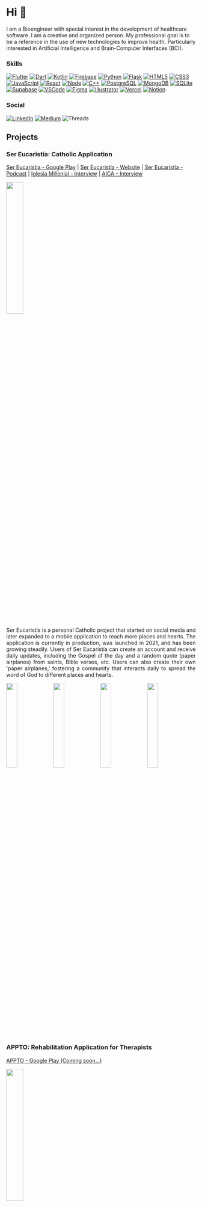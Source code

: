 # Hi :wave:

I am a Bioengineer with special interest in the development of healthcare software. I am a creative and organized person. My professional goal is to be a reference in the use of new technologies to improve health. Particularly interested in Artificial Intelligence and Brain-Computer Interfaces (BCI).

### Skills
[![Flutter](https://img.shields.io/badge/Flutter-02569B?style=for-the-badge&logo=flutter&logoColor=white)]()
[![Dart](https://img.shields.io/badge/Dart-0175C2?style=for-the-badge&logo=dart&logoColor=white)]()
[![Kotlin](https://img.shields.io/badge/Kotlin-0095D5?&style=for-the-badge&logo=kotlin&logoColor=white)]()
[![Firebase](https://img.shields.io/badge/firebase-%23039BE5.svg?style=for-the-badge&logo=firebase)]()
[![Python](https://img.shields.io/badge/Python-14354C?style=for-the-badge&logo=python&logoColor=white)]()
[![Flask](https://img.shields.io/badge/Flask-000000?style=for-the-badge&logo=flask&logoColor=white)]()
[![HTML5](https://img.shields.io/badge/HTML5-E34F26?style=for-the-badge&logo=html5&logoColor=white)]()
[![CSS3](https://img.shields.io/badge/CSS3-1572B6?style=for-the-badge&logo=css3&logoColor=white)]()
[![JavaScript](https://img.shields.io/badge/JavaScript-323330?style=for-the-badge&logo=javascript&logoColor=F7DF1E)]()
[![React](https://img.shields.io/badge/React-20232A?style=for-the-badge&logo=react&logoColor=61DAFB)]()
[![Node](https://img.shields.io/badge/Node.js-339933?style=for-the-badge&logo=nodedotjs&logoColor=white)]()
[![C++](https://img.shields.io/badge/C%2B%2B-00599C?style=for-the-badge&logo=c%2B%2B&logoColor=white)]()
[![PostgreSQL](https://img.shields.io/badge/PostgreSQL-316192?style=for-the-badge&logo=postgresql&logoColor=white)]()
[![MongoDB](https://img.shields.io/badge/MongoDB-4EA94B?style=for-the-badge&logo=mongodb&logoColor=white)]()
[![SQLite](https://img.shields.io/badge/SQLite-07405E?style=for-the-badge&logo=sqlite&logoColor=white)]()
[![Supabase](https://img.shields.io/badge/Supabase-181818?style=for-the-badge&logo=supabase&logoColor=white)]()
[![VSCode](https://img.shields.io/badge/Visual_Studio_Code-0078D4?style=for-the-badge&logo=visual%20studio%20code&logoColor=white)]()
[![Figma](https://img.shields.io/badge/Figma-F24E1E?style=for-the-badge&logo=figma&logoColor=white)]()
[![Illustrator](https://img.shields.io/badge/Adobe%20Illustrator-FF9A00?style=for-the-badge&logo=adobe%20illustrator&logoColor=white)]()
[![Vercel](https://img.shields.io/badge/Vercel-000000?style=for-the-badge&logo=vercel&logoColor=white)]()
[![Notion](https://img.shields.io/badge/Notion-000000?style=for-the-badge&logo=notion&logoColor=white)]()

### Social

[![LinkedIn](https://img.shields.io/badge/LinkedIn-0077B5?style=for-the-badge&logo=linkedin&logoColor=white)](https://www.linkedin.com/in/facubrt/)
[![Medium](https://img.shields.io/badge/Medium-12100E?style=for-the-badge&logo=medium&logoColor=white)](https://medium.com/@facubrt)
![Threads](https://img.shields.io/badge/Threads-000000?style=for-the-badge&logo=Threads&logoColor=white)

## Projects
### Ser Eucaristía: Catholic Application
[Ser Eucaristía - Google Play](https://play.google.com/store/apps/details?id=com.sereucaristia) | [Ser Eucaristía - Website](https://www.sereucaristia.com.ar/) | [Ser Eucaristía - Podcast](https://open.spotify.com/show/7E8f2o8GWoTCz2wSguligJ?si=dcaf2bfc25af4833) | [Iglesia Millenial - Interview](https://iglesiamillennial.com/2020/06/18/ser-eucaristia-ser-detalles-del-amor-de-dios/) | [AICA - Interview](https://aica.org/noticia-ser-eucaristia-un-proyecto-de-evangelizacion-joven-en-las-redes-sociales)

<img src="https://i.imgur.com/ATfESGp.png" width=30%> 

<p align="justify">
Ser Eucaristía is a personal Catholic project that started on social media and later expanded to a mobile application to reach more places and hearts. The application is currently in production, was launched in 2021, and has been growing steadily. Users of Ser Eucaristía can create an account and receive daily updates, including the Gospel of the day and a random quote (paper airplanes) from saints, Bible verses, etc. Users can also create their own 'paper airplanes,' fostering a community that interacts daily to spread the word of God to different places and hearts.
</p>
<p>
  <img src="https://i.imgur.com/I0ky1dj.png" width=24%> 
  <img src="https://i.imgur.com/bNVTwOS.png" width=24%> 
  <img src="https://i.imgur.com/yD7i0rD.png" width=24%> 
  <img src="https://i.imgur.com/6JNZXoA.png" width=24%> 
</p>

### APPTO: Rehabilitation Application for Therapists
[APPTO - Google Play (Coming soon...)]()

<img src="https://i.imgur.com/cCXXDUS.png" width=30%> 

</p>
APPTO is a mobile application designed for rehabilitation professionals who work independently, providing services at patients' homes. The application allows professionals to create an account, manage patient records, and track rehabilitation evaluations. Additionally, APPTO enables the creation of automated reports, provides a session schedule, and stores all professional observations made during each evaluation.
</p>

<p>
  <img src="https://i.imgur.com/EjySxxg.png" width=24%> 
  <img src="https://i.imgur.com/bNzIEn6.png" width=24%> 
  <img src="https://i.imgur.com/hfu54hH.png" width=24%> 
  <img src="https://i.imgur.com/RB88qbT.png" width=24%> 
</p>

### Cognitask: BCI system based on P300 for cognitive therapies
[Cognitask - Repository](https://github.com/facubrt/cognitask) | [Cognitask - Website](https://facubrt.github.io/cognitask/) | [Cognitask - Latin IEEE Transaction](https://latamt.ieeer9.org/index.php/transactions/article/view/6030)

<img src="https://i.imgur.com/R4wnq54.png" width=30%> 

<p align="justify">
Cognitask is part of a Final Bioengineering Project titled "Development of a P300-Based BCI for Cognitive Rehabilitation of Adults with Attention Deficit" at the Faculty of Engineering (UNER). It features two interfaces: one for the professional and one for the patient. The professional interface allows for patient data entry, session configuration, and real-time session information. It also lets the professional control the system's operation. The patient interface, displayed on a separate screen, shows the tasks, progress, and feedback. The tasks involve arranging images in a stimulation matrix using a P300-based BCI, which detects the user's focus on specific cells. There are three types of tasks: Words, Sequences, and Puzzles, varying in complexity.
</p>

<p>
  <img src="https://facubrt.github.io/cognitask/assets/img/profesional.svg" width=47.5%> 
  <img src="https://facubrt.github.io/cognitask/assets/img/usuario.svg" width=44%>
</p>

### PyETO: Automation of Occupational Therapy evaluations

<img src="https://i.imgur.com/hXcJULv.png" width=30%>

<p align="justify">
PyETO is a Flask application developed with the aim of providing an efficient tool to streamline the assessment and reporting process for the Occupational Therapy CR service at Fleni. The software is hosted on Fleni's server and includes a database for patient management. Each patient can have an admission report, discharge report, and associated FIM reports. These reports can be downloaded for editing in Word and Excel formats using templates provided by the service.
</p>
<p>
  <img src="https://i.imgur.com/cHXlwK4.png" width=48%> 
  <img src="https://i.imgur.com/qYOOpS7.png" width=48%>
</p>

### Basic COM, Groups KEY, Voice COM, Routes COM: Augmentative and alternative communication applications
[Basic COM - Repository](https://github.com/facubrt/flutter--basic-com-app) | [Groups KEY - Repository](https://github.com/facubrt/flutter--groups-key-app) | [Voice COM - Repository](https://github.com/facubrt/flutter--voice-com-app) | [Routes COM - Repository](https://github.com/facubrt/flutter--routes-com-app) 

<p>
  <img src="https://i.imgur.com/4ps3Cng.png" width=20%>
  <img src="https://i.imgur.com/UUNFTR1.png" width=20%> 
  <img src="https://i.imgur.com/LUYs5Le.png" width=20%>
  <img src="https://i.imgur.com/01yTbPI.png" width=20%> 
</p>

<p align="justify">
While these applications are individual in nature, together they cover the essential aspects of communication through communication boards, group keyboards, route-based communication, among other features. These applications are designed to be used both by professionals during rehabilitation sessions and by patients in their daily lives.
</p>

<p>
  <img src="https://i.imgur.com/rybjUsu.png" width=24%>
  <img src="https://i.imgur.com/8XOxY72.png" width=24%> 
  <img src="https://i.imgur.com/d2Bp2r2.png" width=24%>
  <img src="https://i.imgur.com/mIu7YVX.png" width=24%> 
</p>
